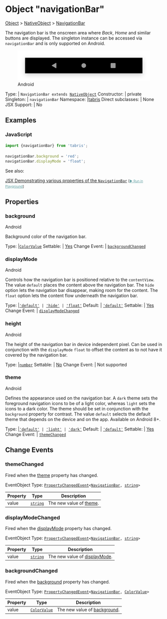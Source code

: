 ---
---
# Object "navigationBar"

<a href="https://developer.mozilla.org/en-US/docs/Web/JavaScript/Reference/Global_Objects/Object" title="View &quot;Object&quot; on MDN">Object</a> > <a href="NativeObject.html" title="NativeObject Class Reference">NativeObject</a> > <a href="#" >NavigationBar</a>

The navigation bar is the onscreen area where *Back*, *Home* and similar buttons are displayed. The singleton instance can be accessed via `navigationBar` and is only supported on Android.


<div class="tabris-image"><figure><div><img srcset="img/android/NavigationBar.png 2x" src="img/android/NavigationBar.png" alt="NavigationBar on Android"/></div><figcaption>Android</figcaption></figure></div>

Type: | <code style="white-space: nowrap">NavigationBar extends <a href="NativeObject.html" title="NativeObject Class Reference">NativeObject</a></code>
Constructor: | private
Singleton: | `navigationBar`
Namespace: |<a href="../modules.html#startup" >tabris</a>
Direct subclasses: | None
JSX Support: | No


## Examples
### JavaScript


```js
import {navigationBar} from 'tabris';

navigationBar.background = 'red';
navigationBar.displayMode = 'float';
```



See also:
  
[<span class='language jsx'>JSX</span> Demonstrating various properties of the `NavigationBar`](https://github.com/eclipsesource/tabris-js/tree/v3.10.0/snippets/navigationbar.jsx) <span style="font-size: 75%;">[<a href="https://playground.tabris.com/?gitref=v3.10.0&snippet=navigationbar.jsx" style="color: cadetblue;">► Run in Playground</a>]</span>

## Properties

### background
<p class="platforms"><span class='android-tag' title='supported on Android'>Android</span></p>

Background color of the navigation bar.

Type: |<code style="white-space: nowrap"><a href="Color.html#colorvalue" title="Color Class Type">ColorValue</a></code>
Settable: | <a href="../widget-basics.html#widget-properties" >Yes</a>
Change Event: | [`backgroundChanged`](#backgroundchanged)




### displayMode
<p class="platforms"><span class='android-tag' title='supported on Android'>Android</span></p>

Controls how the navigation bar is positioned relative to the `contentView`. The value `default` places the content above the navigation bar. The `hide` option lets the navigation bar disappear, making room for the content. The `float` option lets the content flow underneath the navigation bar.

Type: |<code style="white-space: nowrap"><a href="https://developer.mozilla.org/en-US/docs/Web/JavaScript/Data_structures#string_type" title="View &quot;string&quot; on MDN">'default'</a> &#124; <a href="https://developer.mozilla.org/en-US/docs/Web/JavaScript/Data_structures#string_type" title="View &quot;string&quot; on MDN">'hide'</a> &#124; <a href="https://developer.mozilla.org/en-US/docs/Web/JavaScript/Data_structures#string_type" title="View &quot;string&quot; on MDN">'float'</a></code>
Default: | <code style="white-space: nowrap"><a href="https://developer.mozilla.org/en-US/docs/Web/JavaScript/Data_structures#string_type" title="View &quot;string&quot; on MDN">'default'</a></code>
Settable: | <a href="../widget-basics.html#widget-properties" >Yes</a>
Change Event: | [`displayModeChanged`](#displaymodechanged)




### height
<p class="platforms"><span class='android-tag' title='supported on Android'>Android</span></p>

The height of the navigation bar in device independent pixel. Can be used in conjunction with the `displayMode` `float` to offset the content as to not have it covered by the navigation bar.

Type: |<code style="white-space: nowrap"><a href="https://developer.mozilla.org/en-US/docs/Web/JavaScript/Data_structures#number_type" title="View &quot;number&quot; on MDN">number</a></code>
Settable: | <a href="../widget-basics.html#widget-properties" >No</a>
Change Event: | Not supported




### theme
<p class="platforms"><span class='android-tag' title='supported on Android'>Android</span></p>

Defines the appearance used on the navigation bar. A `dark` theme sets the foreground navigation icons to be of a light color, whereas `light` sets the icons to a dark color. The theme should be set in conjunction with the `background` property for contrast. The value `default` selects the default theme that depends on the device and on the app. Available on Android 8+.

Type: |<code style="white-space: nowrap"><a href="https://developer.mozilla.org/en-US/docs/Web/JavaScript/Data_structures#string_type" title="View &quot;string&quot; on MDN">'default'</a> &#124; <a href="https://developer.mozilla.org/en-US/docs/Web/JavaScript/Data_structures#string_type" title="View &quot;string&quot; on MDN">'light'</a> &#124; <a href="https://developer.mozilla.org/en-US/docs/Web/JavaScript/Data_structures#string_type" title="View &quot;string&quot; on MDN">'dark'</a></code>
Default: | <code style="white-space: nowrap"><a href="https://developer.mozilla.org/en-US/docs/Web/JavaScript/Data_structures#string_type" title="View &quot;string&quot; on MDN">'default'</a></code>
Settable: | <a href="../widget-basics.html#widget-properties" >Yes</a>
Change Event: | [`themeChanged`](#themechanged)





## Change Events

### themeChanged

Fired when the [theme](#theme) property has changed.

EventObject Type: <code style="white-space: nowrap"><a href="ChangeListeners.html#propertychangedeventtargettype-valuetype" title="ChangeListeners Class Type">PropertyChangedEvent</a>&lt;<a href="#" >NavigationBar</a>, <a href="https://developer.mozilla.org/en-US/docs/Web/JavaScript/Data_structures#string_type" title="View &quot;string&quot; on MDN">string</a>&gt;</code>

Property|Type|Description
-|-|-
value | <code style="white-space: nowrap"><a href="https://developer.mozilla.org/en-US/docs/Web/JavaScript/Data_structures#string_type" title="View &quot;string&quot; on MDN">string</a></code> | The new value of [theme](#theme).

### displayModeChanged

Fired when the [displayMode](#displaymode) property has changed.

EventObject Type: <code style="white-space: nowrap"><a href="ChangeListeners.html#propertychangedeventtargettype-valuetype" title="ChangeListeners Class Type">PropertyChangedEvent</a>&lt;<a href="#" >NavigationBar</a>, <a href="https://developer.mozilla.org/en-US/docs/Web/JavaScript/Data_structures#string_type" title="View &quot;string&quot; on MDN">string</a>&gt;</code>

Property|Type|Description
-|-|-
value | <code style="white-space: nowrap"><a href="https://developer.mozilla.org/en-US/docs/Web/JavaScript/Data_structures#string_type" title="View &quot;string&quot; on MDN">string</a></code> | The new value of [displayMode](#displaymode).

### backgroundChanged

Fired when the [background](#background) property has changed.

EventObject Type: <code style="white-space: nowrap"><a href="ChangeListeners.html#propertychangedeventtargettype-valuetype" title="ChangeListeners Class Type">PropertyChangedEvent</a>&lt;<a href="#" >NavigationBar</a>, <a href="Color.html#colorvalue" title="Color Class Type">ColorValue</a>&gt;</code>

Property|Type|Description
-|-|-
value | <code style="white-space: nowrap"><a href="Color.html#colorvalue" title="Color Class Type">ColorValue</a></code> | The new value of [background](#background).


